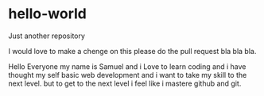 # hello-world
Just another repository

I would love to make a chenge on this please do the pull request bla bla bla.

Hello Everyone my name is Samuel and i Love to learn coding and i have thought my self basic web development and i want to take my skill to the next level. but to get to the next level i feel like i mastere github and git.

